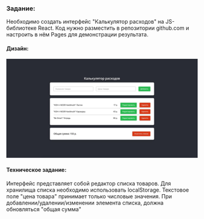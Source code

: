 ### Задание:
Необходимо создать интерфейс "Калькулятор расходов" на JS-библиотеке React. Код нужно разместить в репозитории github.com и настроить в нём Pages для демонстрации результата. 

#### Дизайн:
![Дизайн](./design.jpg)

#### Техническое задание:
Интерфейс представляет собой редактор списка товаров. Для хранилища списка необходимо использовать localStorage. Текстовое поле "цена товара" принимает только числовые значения. При добавлении/удалении/изменении элемента списка, должна обновляться "общая сумма"
